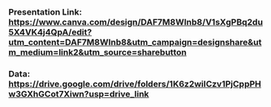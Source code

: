 ### Presentation Link: https://www.canva.com/design/DAF7M8WInb8/V1sXgPBq2du5X4VK4j4QpA/edit?utm_content=DAF7M8WInb8&utm_campaign=designshare&utm_medium=link2&utm_source=sharebutton

### Data: https://drive.google.com/drive/folders/1K6z2wiICzv1PjCppPHw3GXhGCot7Xiwn?usp=drive_link
